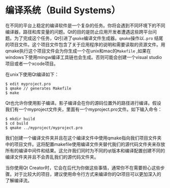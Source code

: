 # 编译系统（Build Systems）

在不同的平台上稳定的编译软件是一个复杂的任务。你将会遇到不同环境下的不同编译器，路径和库变量的问题。Qt的目的是防止应用开发者遭遇这些跨平台问题。为了完成这个任务，Qt引进了```qmake```编译文件生成器。```qmake```操作以```.pro```
结尾的项目文件。这个项目文件包含了关于应用程序的说明和需要读取的资源文件。用qmake执行这个项目文件会为你生成一个在unix和mac的```Makefile```
,如果在windows下使用mingw编译工具链也会生成。否则可能会创建一个visual studio项目或者一个xcode项目。

在unix下使用Qt编译如下：

```
$ edit myproject.pro
$ qmake // generates Makefile
$ make
```

Qt也允许你使用影子编译。影子编译会在你的源码位置外的路径进行编译。假设我们有一个myproject文件夹，里面有一个myproject.pro文件。如下输入命令：

```
$ mkdir build
$ cd build
$ qmake ../myproject/myproject.pro
```

我们创建一个编译文件夹并且在这个编译文件中使用qmake指向我们项目文件夹中的项目文件。这将配置makefile使用编译文件夹替代我们的源代码文件夹来存放所有的编译中间件和结果。这允许我们同时为不同的qt版本和编译配置创建不同的编译文件夹并且不会弄乱我们的源代码文件夹。

当你使用Qt Creator时，它会在后代为你做这些事情，通常你不在需要担心这些步骤。对于比较大的项目，建议使用命令行方式来编译你的Qt项目可以更加深入的了解编译流。

